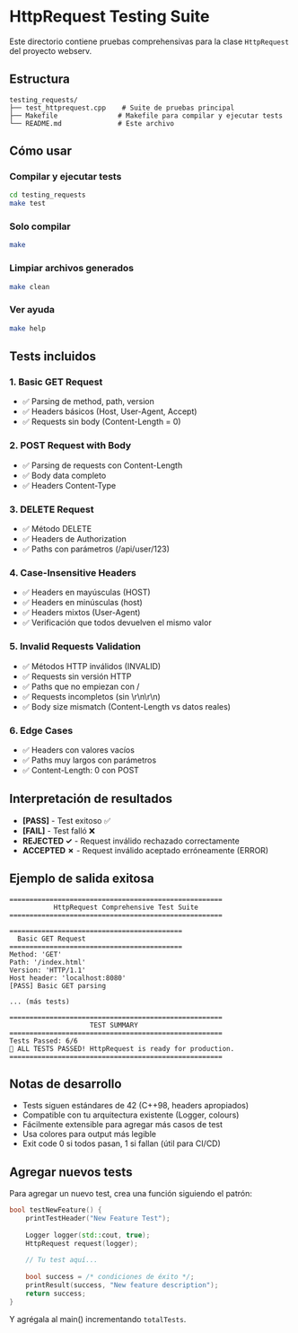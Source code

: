 # HttpRequest Testing Suite

Este directorio contiene pruebas comprehensivas para la clase `HttpRequest` del proyecto webserv.

## Estructura

```
testing_requests/
├── test_httprequest.cpp    # Suite de pruebas principal
├── Makefile               # Makefile para compilar y ejecutar tests
└── README.md              # Este archivo
```

## Cómo usar

### Compilar y ejecutar tests
```bash
cd testing_requests
make test
```

### Solo compilar
```bash
make
```

### Limpiar archivos generados
```bash
make clean
```

### Ver ayuda
```bash
make help
```

## Tests incluidos

### 1. Basic GET Request
- ✅ Parsing de method, path, version
- ✅ Headers básicos (Host, User-Agent, Accept)
- ✅ Requests sin body (Content-Length = 0)

### 2. POST Request with Body
- ✅ Parsing de requests con Content-Length
- ✅ Body data completo
- ✅ Headers Content-Type

### 3. DELETE Request  
- ✅ Método DELETE
- ✅ Headers de Authorization
- ✅ Paths con parámetros (/api/user/123)

### 4. Case-Insensitive Headers
- ✅ Headers en mayúsculas (HOST)
- ✅ Headers en minúsculas (host) 
- ✅ Headers mixtos (User-Agent)
- ✅ Verificación que todos devuelven el mismo valor

### 5. Invalid Requests Validation
- ✅ Métodos HTTP inválidos (INVALID)
- ✅ Requests sin versión HTTP
- ✅ Paths que no empiezan con /
- ✅ Requests incompletos (sin \\r\\n\\r\\n)
- ✅ Body size mismatch (Content-Length vs datos reales)

### 6. Edge Cases
- ✅ Headers con valores vacíos
- ✅ Paths muy largos con parámetros
- ✅ Content-Length: 0 con POST

## Interpretación de resultados

- **[PASS]** - Test exitoso ✅
- **[FAIL]** - Test falló ❌
- **REJECTED ✓** - Request inválido rechazado correctamente
- **ACCEPTED ✗** - Request inválido aceptado erróneamente (ERROR)

## Ejemplo de salida exitosa

```
=====================================================
           HttpRequest Comprehensive Test Suite     
=====================================================

===========================================
  Basic GET Request
===========================================
Method: 'GET'
Path: '/index.html'
Version: 'HTTP/1.1'
Host header: 'localhost:8080'
[PASS] Basic GET parsing

... (más tests)

=====================================================
                    TEST SUMMARY                     
=====================================================
Tests Passed: 6/6
🎉 ALL TESTS PASSED! HttpRequest is ready for production.
=====================================================
```

## Notas de desarrollo

- Tests siguen estándares de 42 (C++98, headers apropiados)
- Compatible con tu arquitectura existente (Logger, colours)
- Fácilmente extensible para agregar más casos de test
- Usa colores para output más legible
- Exit code 0 si todos pasan, 1 si fallan (útil para CI/CD)

## Agregar nuevos tests

Para agregar un nuevo test, crea una función siguiendo el patrón:

```cpp
bool testNewFeature() {
    printTestHeader("New Feature Test");
    
    Logger logger(std::cout, true);
    HttpRequest request(logger);
    
    // Tu test aquí...
    
    bool success = /* condiciones de éxito */;
    printResult(success, "New feature description");
    return success;
}
```

Y agrégala al main() incrementando `totalTests`.